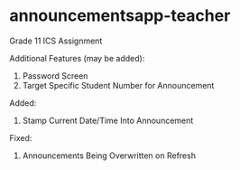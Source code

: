 # announcementsapp-teacher
Grade 11 ICS Assignment

Additional Features (may be added):
1. Password Screen
2. Target Specific Student Number for Announcement

Added:
1. Stamp Current Date/Time Into Announcement

Fixed:
1. Announcements Being Overwritten on Refresh